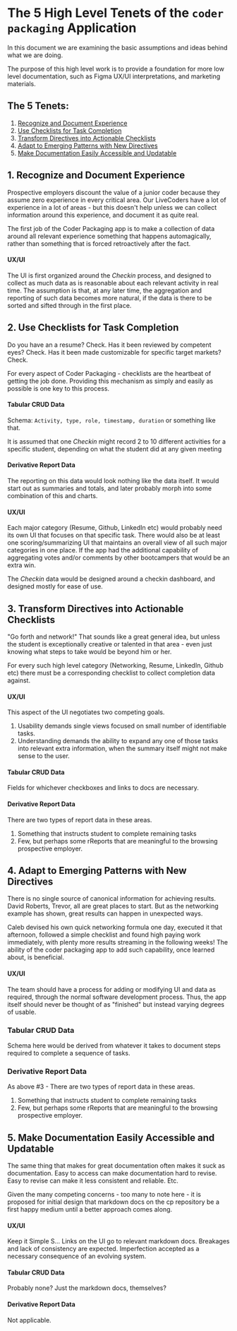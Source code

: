 # The 5 High Level Tenets of the `coder packaging` Application

In this document we are examining the basic assumptions and ideas behind what we are doing.

The purpose of this high level work is to provide a foundation for more low level documentation, such as Figma UX/UI
interpretations, and marketing materials.

## The 5 Tenets:

1. [Recognize and Document Experience](#1-recognize-and-document-experience)
2. [Use Checklists for Task Completion](#2-use-checklists-for-task-completion)
3. [Transform Directives into Actionable Checklists](#3-transform-directives-into-actionable-checklists)
4. [Adapt to Emerging Patterns with New Directives](#4-adapt-to-emerging-patterns-with-new-directives)
5. [Make Documentation Easily Accessible and Updatable](#5-make-documentation-easily-accessible-and-updatable)

## 1. Recognize and Document Experience

Prospective employers discount the value of a junior coder because they assume zero experience in every critical area.
Our LiveCoders have a lot of experience in a lot of areas - but this doesn't help unless we can collect information
around this experience, and document it as quite real.

The first job of the Coder Packaging app is to make a collection of data around all relevant experience something that
happens automagically, rather than something that is forced retroactively after the fact.

#### UX/UI

The UI is first organized around the _Checkin_ process, and designed to collect as much data as is reasonable about each
relevant activity in real time. The assumption is that, at any later time, the aggregation and reporting of such data
becomes more natural, if the data is there to be sorted and sifted through in the first place.

## 2. Use Checklists for Task Completion

Do you have an a resume? Check.
Has it been reviewed by competent eyes? Check.
Has it been made customizable for specific target markets? Check.

For every aspect of Coder Packaging - checklists are the heartbeat of getting the job done. Providing this mechanism as
simply and easily as possible is one key to this process.

#### Tabular CRUD Data

Schema: `Activity, type, role, timestamp, duration` or something like that.

It is assumed that one _Checkin_ might record 2 to 10 different activities for a specific student, depending on what the
student did at any given meeting

#### Derivative Report Data

The reporting on this data would look nothing like the data itself. It would start out as summaries and totals, and
later probably morph into some combination of this and charts.

#### UX/UI

Each major category (Resume, Github, LinkedIn etc) would probably need its own UI that focuses on that specific task.
There would also be at least one scoring/summarizing UI that maintains an overall view of all such major categories in
one place.
If the app had the additional capability of aggregating votes and/or comments by other bootcampers that would be an
extra win.

The _Checkin_ data would be designed around a checkin dashboard, and designed mostly for ease of use.

## 3. Transform Directives into Actionable Checklists

"Go forth and network!" That sounds like a great general idea, but unless the student is exceptionally creative or
talented in that area - even just knowing what steps to take would be beyond him or her.

For every such high level category (Networking, Resume, LinkedIn, Github etc) there must be a corresponding checklist to
collect completion data against.

#### UX/UI

This aspect of the UI negotiates two competing goals.

1. Usability demands single views focused on small number of identifiable tasks.
2. Understanding demands the ability to expand any one of those tasks into relevant extra information, when the summary
   itself might not make sense to the user.

#### Tabular CRUD Data

Fields for whichever checkboxes and links to docs are necessary.

#### Derivative Report Data

There are two types of report data in these areas.

1. Something that instructs student to complete remaining tasks
2. Few, but perhaps some rReports that are meaningful to the browsing prospective employer.

## 4. Adapt to Emerging Patterns with New Directives

There is no single source of canonical information for achieving results. David Roberts, Trevor, all are great places to
start. But as the networking example has shown, great results can happen in unexpected ways.

Caleb devised his own quick networking formula one day, executed it that afternoon, followed a simple checklist and
found high paying work immediately, with plenty more results streaming in the following weeks! The ability of the coder
packaging app to add such capability, once learned about, is beneficial.

#### UX/UI

The team should have a process for adding or modifying UI and data as required, through the normal software development
process. Thus, the app itself should never be thought of as "finished" but instead varying degrees of usable.

### Tabular CRUD Data

Schema here would be derived from whatever it takes to document steps required to complete a sequence of tasks.

### Derivative Report Data

As above #3 - There are two types of report data in these areas.

1. Something that instructs student to complete remaining tasks
2. Few, but perhaps some rReports that are meaningful to the browsing prospective employer.

## 5. Make Documentation Easily Accessible and Updatable

The same thing that makes for great documentation often makes it suck as documentation. Easy to access can make
documentation hard to revise. Easy to revise can make it less consistent and reliable. Etc.

Given the many competing concerns - too many to note here - it is proposed for initial design that markdown docs on the
cp repository be a first happy medium until a better approach comes along.

#### UX/UI

Keep it Simple S... Links on the UI go to relevant markdown docs. Breakages and lack of consistency are expected.
Imperfection accepted as a necessary consequence of an evolving system.

#### Tabular CRUD Data

Probably none? Just the markdown docs, themselves?

#### Derivative Report Data

Not applicable.

